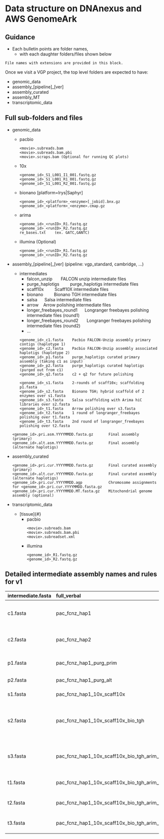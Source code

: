 # Data structure on DNAnexus and AWS GenomeArk


## Guidance
* Each bulletin points are folder names,
  * with each daughter folders/files shown below

```
File names with extensions are provided in this block.
```

Once we visit a VGP project, the top level folders are expected to have:
* genomic_data
* assembly_\[pipeline\]_\[ver\]
* assembly_curated
* assembly_MT
* transcriptomic_data

## Full sub-folders and files

* genomic_data
  * pacbio
    ```
    <movie>.subreads.bam
    <movie>.subreads.bam.pbi
    <movie>.scraps.bam (Optional for running QC plots)
    ```
  * 10x
    ```
    <genome_id>_S1_L001_I1_001.fastq.gz
    <genome_id>_S1_L001_R1_001.fastq.gz
    <genome_id>_S1_L001_R2_001.fastq.gz
    ```
  * bionano [platform=Irys|Saphyr]
    ```
    <genome_id>_<platform>_<enzyme>[_jobid].bnx.gz
    <genome_id>_<platform>_<enzyme>.cmap.gz
    ```
  * arima
    ```
    <genome_id>_<runID>_R1.fastq.gz
    <genome_id>_<runID>_R2.fastq.gz
    re_bases.txt	(ex. GATC,GANTC)
    ```
  * illumina (Optional)
    ```
    <genome_id>_<runID>_R1.fastq.gz
    <genome_id>_<runID>_R2.fastq.gz
    ```

* assembly_\[pipeline\]_\[ver\] (pipeline: vgp_standard, cambridge, ...)
  * intermediates
    * falcon_unzip   &nbsp;&nbsp;&nbsp;&nbsp;&nbsp; FALCON unzip intermediate files
    * purge_haplotigs	&nbsp;&nbsp;&nbsp;&nbsp;&nbsp;&nbsp;&nbsp; purge_haplotigs intermediate files
    * scaff10x	&nbsp;&nbsp;&nbsp;&nbsp;&nbsp;&nbsp;&nbsp; Scaff10X intermediate files
    * bionano &nbsp;&nbsp;&nbsp;&nbsp;&nbsp;&nbsp;&nbsp; Bionano TGH intermediate files
    * salsa &nbsp;&nbsp;&nbsp;&nbsp; Salsa intermediate files
    * arrow &nbsp;&nbsp; Arrow polishing intermediate files
    * longer_freebayes_round1 &nbsp;&nbsp;&nbsp;&nbsp; Longranger freebayes polishing intermediate files (round1)
    * longer_freebayes_round2 &nbsp;&nbsp;&nbsp;&nbsp;&nbsp; Longranger freebayes polishing intermediate files (round2)
    * ...
    ```
    <genome_id>_c1.fasta	Pacbio FALCON-Unzip assembly primary contigs (haplotype 1)
    <genome_id>_c2.fasta	Pacbio FALCON-Unzip assembly associated haplotigs (haplotype 2)
    <genome_id>_p1.fasta	purge_haplotigs curated primary assembly (taking c1 as input)
    <genome_id>_p2.fasta	purge_haplotigs curated haplotigs (purged out from c1)
    <genome_id>_q2.fasta	c2 + q2 for future polishing
    
    <genome_id>_s1.fasta	2-rounds of scaff10x; scaffolding p1.fasta
    <genome_id>_s2.fasta	Bionano TGH; hybrid scaffold of 2 enzymes over s1.fasta
    <genome_id>_s3.fasta	Salsa scaffolding with Arima hiC libraries over s2.fasta
    <genome_id>_t1.fasta	Arrow polishing over s3.fasta
    <genome_id>_t2.fasta	1 round of longranger_freebayes polishing over t1.fasta
    <genome_id>_t3.fasta	2nd round of longranger_freebayes polishing over t2.fasta
    ```

  ```
  <genome_id>.pri.asm.YYYYMMDD.fasta.gz       Final assembly (primary)
  <genome_id>.alt.asm.YYYYMMDD.fasta.gz       Final assembly (alternate haplotigs)
  ```
* assembly_curated
  ```
  <genome_id>.pri.cur.YYYYMMDD.fasta.gz       Final curated assembly (primary)
  <genome_id>.alt.cur.YYYYMMDD.fasta.gz       Final curated assembly (alternate haplotigs)
  <genome_id>.pri.cur.YYYYMMDD.agp            Chromosome assignments for <genome_id>.pri.cur.YYYYMMDD.fasta.gz
  <genome_id>.pri.cur.YYYYMMDD.MT.fasta.gz    Mitochondrial genome assembly (optional)
  ```

* transcriptomic_data
  * \[tissue\]{#}
    * pacbio
      ```
      <movie>.subreads.bam
      <movie>.subreads.bam.pbi
      <movie>.subreadset.xml
      ```
    * illumina
      ```
      <genome_id>_R1.fastq.gz
      <genome_id>_R2.fastq.gz
      ```

## Detailed intermediate assembly names and rules for v1

| intermediate.fasta	| full_verbal | description |
|:------------- | :---------- | :-----------|
|c1.fasta	| pac_fcnz_hap1	| pac_fcnz_hap1: Pacbio FALCON-Unzip assembly primary contigs |
|c2.fasta	| pac_fcnz_hap2	| pac_fcnz_hap2: Pacbio FALCON-Unzip assembly alternate haplotigs |
|p1.fasta	| pac_fcnz_hap1_purg_prim	| prim: purge_haplotigs curated primary |
|p2.fasta	| pac_fcnz_hap1_purg_alt	| purg: purged haplotigs |
|s1.fasta	| pac_fcnz_hap1_10x_scaff10x	|scaff10x: 2-rounds of scaff10x |
|s2.fasta	| pac_fcnz_hap1_10x_scaff10x_bio_tgh	|tgh: bionano TGH; hybrid scaffold of 2 enzymes. *Make sure to include the NOT_SCAFFOLDED leftovers.*|
|s3.fasta	| pac_fcnz_hap1_10x_scaff10x_bio_tgh_arim_salsa | arim_salsa: maximum 5-round of Salsa scaffolding from Arima hiC libraries |
|t1.fasta	| pac_fcnz_hap1_10x_scaff10x_bio_tgh_arim_salsa_arrow	| arrow: arrow polishing with gap filling |
|t2.fasta |	pac_fcnz_hap1_10x_scaff10x_bio_tgh_arim_salsa_arrow_frb1 |	longranger + freebayes polishing round 1 |
|t3.fasta |	pac_fcnz_hap1_10x_scaff10x_bio_tgh_arim_salsa_arrow_frb2 |	longranger + freebayes polishing round 2 |

